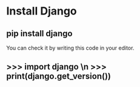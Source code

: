 
<h1> Install Django </h1>
<h2> pip install django </h2>

<p> You can check it by writing this code in your editor. </p>
<h2>  
>>> import django \n
>>> print(django.get_version()) </h2>

